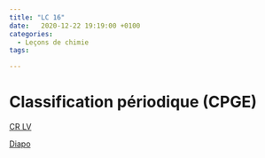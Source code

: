 ```yaml
---
title: "LC 16"
date:   2020-12-22 19:19:00 +0100
categories:
  - Leçons de chimie
tags:

---
```

# Classification périodique (CPGE)

[CR LV](/assets/pdf/LC16.pdf)

<object class="pdf fitvidsignore" data="/assets/pdf/LC16.pdf" type="application/pdf"></object>

<a href="/assets/pdf/LC16.pptx" download>Diapo</a>

